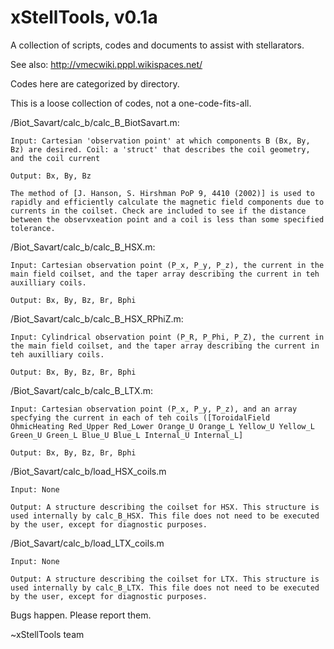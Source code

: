 # xStellTools, v0.1a

A collection of scripts, codes and documents to assist with stellarators.

See also: http://vmecwiki.pppl.wikispaces.net/

Codes here are categorized by directory. 

This is a loose collection of codes, not a one-code-fits-all. 


/Biot_Savart/calc_b/calc_B_BiotSavart.m:

    Input: Cartesian 'observation point' at which components B (Bx, By, Bz) are desired. Coil: a 'struct' that describes the coil geometry, and the coil current

    Output: Bx, By, Bz

    The method of [J. Hanson, S. Hirshman PoP 9, 4410 (2002)] is used to rapidly and efficiently calculate the magnetic field components due to currents in the coilset. Check are included to see if the distance between the observxeation point and a coil is less than some specified tolerance.

/Biot_Savart/calc_b/calc_B_HSX.m:

    Input: Cartesian observation point (P_x, P_y, P_z), the current in the main field coilset, and the taper array describing the current in teh auxilliary coils.

    Output: Bx, By, Bz, Br, Bphi


/Biot_Savart/calc_b/calc_B_HSX_RPhiZ.m:

    Input: Cylindrical observation point (P_R, P_Phi, P_Z), the current in the main field coilset, and the taper array describing the current in teh auxilliary coils.

    Output: Bx, By, Bz, Br, Bphi


/Biot_Savart/calc_b/calc_B_LTX.m:

    Input: Cartesian observation point (P_x, P_y, P_z), and an array specfying the current in each of teh coils ([ToroidalField OhmicHeating Red_Upper Red_Lower Orange_U Orange_L Yellow_U Yellow_L Green_U Green_L Blue_U Blue_L Internal_U Internal_L]

    Output: Bx, By, Bz, Br, Bphi


/Biot_Savart/calc_b/load_HSX_coils.m

    Input: None

    Output: A structure describing the coilset for HSX. This structure is used internally by calc_B_HSX. This file does not need to be executed by the user, except for diagnostic purposes.


/Biot_Savart/calc_b/load_LTX_coils.m

    Input: None

    Output: A structure describing the coilset for LTX. This structure is used internally by calc_B_LTX. This file does not need to be executed by the user, except for diagnostic purposes.


Bugs happen. Please report them.

~xStellTools team
